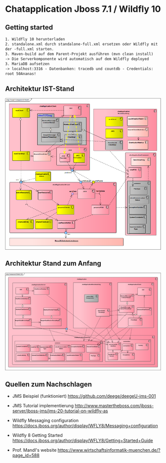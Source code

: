 # Chatapplication Jboss 7.1 / Wildfly 10

## Getting started
    1. Wildfly 10 herunterladen
    2. standalone.xml durch standalone-full.xml ersetzen oder Wildfly mit der -full.xml starten.
    3. Maven-build auf dem Parent-Projekt ausführen (mvn clean install)
    -> Die Serverkomponente wird automatisch auf dem Wildfly deployed
    3. MariaDB aufsetzen
    -> localhost:3316 - Datenbanken: tracedb und countdb - Credentials: root 50Ananas!

## Architektur IST-Stand
![Component](./dokumentation/refactoredChatAppComponentModel4.png)

## Architektur Stand zum Anfang
![Component](./dokumentation/refactoredChatAppComponentModelOld.png)



## Quellen zum Nachschlagen
 - JMS Beispiel (funktioniert) https://github.com/deege/deegeU-jms-001
 - JMS Tutorial implementierung http://www.mastertheboss.com/jboss-server/jboss-jms/jms-20-tutorial-on-wildfly-as
 
 - Wildfly Messaging configuration https://docs.jboss.org/author/display/WFLY8/Messaging+configuration
 - Wildfly 8 Getting Started https://docs.jboss.org/author/display/WFLY8/Getting+Started+Guide
 
 
 - Prof. Mandl's website https://www.wirtschaftsinformatik-muenchen.de/?page_id=588
 